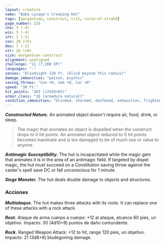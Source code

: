 ```yaml
---
layout: creature
name: "Baba Lysaga's Creeping Hut"
tags: [gargantuan, construct, cr11, curse-of-strahd]
page_number: 226
cha: 3 (-4)
wis: 3 (-4)
int: 1 (-5)
con: 20 (+5)
dex: 7 (-2)
str: 26 (+8)
size: Gargantuan construct
alignment: unaligned
challenge: "11 (7,200 XP)"
languages: "-"
senses: "blindsight 120 ft. (blind beyond this radius)"
damage_immunities: "poison, psychic"
saving_throws: "Con +9, Sab +0, Car +0"
speed: "30 ft."
hit_points: "263 (17d10+85)"
armor_class: "16 (armadura natural)"
condition_immunities: "blinded, charmed, deafened, exhaustion, frightened, paralyzed, petrified, prone"
---
```


***Constructed Nature.*** An animated object doesn't require air, food, drink, or sleep.

>The magic that animates an object is dispelled when the construct drops to 0 hit points. An animated object reduced to 0 hit points becomes inanimate and is too damaged to be of much use or value to anyone.

***Antimagic Susceptibility.*** The hut is incapacitated while the magic gem that animates it is in the area of an antimagic field. If targeted by dispel magic, the hut must succeed on a Constitution saving throw against the caster's spell save DC or fall unconscious for 1 minute.

***Siege Monster.*** The hut deals double damage to objects and structures.

### Acciones

***Multiataque.*** The hut makes three attacks with its roots. It can replace one of these attacks with a rock attack.

***Root.*** Ataque de arma cuerpo a cuerpo: +12 al ataque, alcance 60 pies, un objetivo. Impacto: 30 (4d10+8) puntos de daño contundente.

***Rock.*** Ranged Weapon Attack: +12 to hit, range 120 pies, un objetivo. Impacto: 21 (3d8+8) bludegoning damage.